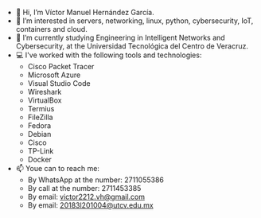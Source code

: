 - 👋 Hi, I’m Víctor Manuel Hernández García.
- 👀 I’m interested in servers, networking, linux, python, cybersecurity, IoT, containers and cloud.
- 🌱 I’m currently studying Engineering in Intelligent Networks and Cybersecurity, at the Universidad Tecnológica del Centro de Veracruz.
- 💻 I've worked with the following tools and technologies:
  * Cisco Packet Tracer
  * Microsoft Azure
  * Visual Studio Code
  * Wireshark
  * VirtualBox
  * Termius
  * FileZilla
  * Fedora
  * Debian
  * Cisco
  * TP-Link
  * Docker
- 📫 Youe can to reach me: 
  * By WhatsApp at the number: 2711055386 
  * By call at the number: 2711453385
  * By email: victor2212.vh@gmail.com
  * By email: 20183l201004@utcv.edu.mx

<!---
vh2212/vh2212 is a ✨ special ✨ repository because its `README.md` (this file) appears on your GitHub profile.
You can click the Preview link to take a look at your changes.
--->

